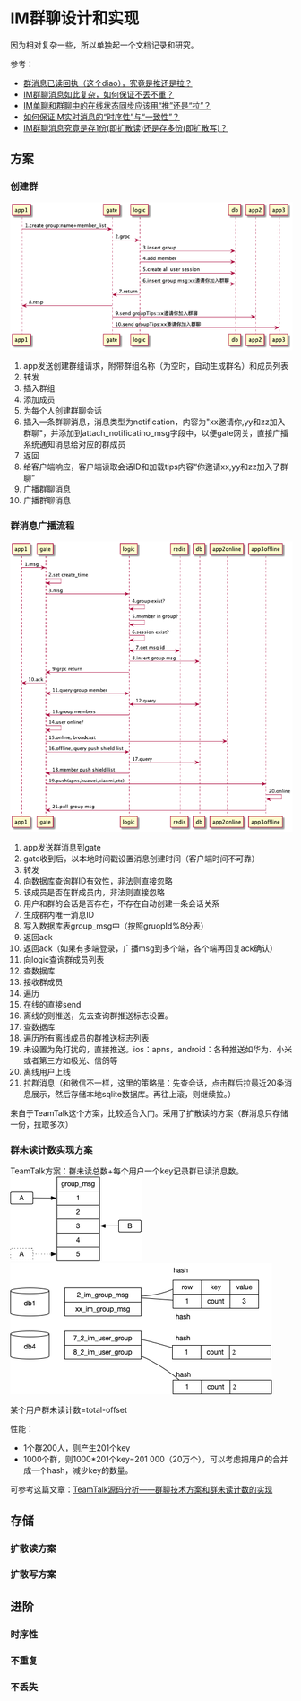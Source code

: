 # IM群聊设计和实现

因为相对复杂一些，所以单独起一个文档记录和研究。

参考：
- [群消息已读回执（这个diao），究竟是推还是拉？](https://mp.weixin.qq.com/s/fQhmrrJ0jypm_O3WFs7ftw)
- [IM群聊消息如此复杂，如何保证不丢不重？](http://www.52im.net/thread-753-1-1.html)
- [IM单聊和群聊中的在线状态同步应该用“推”还是“拉”？](https://mp.weixin.qq.com/s?__biz=MjM5ODYxMDA5OQ==&mid=2651959618&idx=1&sn=912a9af6d000c6681dc645e53590729b&chksm=bd2d049e8a5a8d884f6acb35bc5b40edf88127219542c9e3033bb4c2e33854657c315c8a93b7&scene=21#wechat_redirect)
- [如何保证IM实时消息的“时序性”与“一致性”？](https://mp.weixin.qq.com/s?__biz=MjM5ODYxMDA5OQ==&mid=2651959666&idx=1&sn=fbdce26e40296d5b30f70915c4b9eb0a&chksm=bd2d04ae8a5a8db868df14904d0a1ddb4eb4d8411442f5529f9760e7c62fca586cfa6f3bd200&scene=21#wechat_redirect)
- [IM群聊消息究竟是存1份(即扩散读)还是存多份(即扩散写)？](https://mp.weixin.qq.com/s/1Pd0vhDu8lh9bpvKGQqLVA)

## 方案

### 创建群
![时序图](./images/puml-create-group.png)  

1. app发送创建群组请求，附带群组名称（为空时，自动生成群名）和成员列表
2. 转发
3. 插入群组
4. 添加成员
5. 为每个人创建群聊会话
6. 插入一条群聊消息，消息类型为notification，内容为"xx邀请你,yy和zz加入群聊"，并添加到attach_notificatino_msg字段中，以便gate网关，直接广播系统通知消息给对应的群成员
7. 返回
8. 给客户端响应，客户端读取会话ID和加载tips内容“你邀请xx,yy和zz加入了群聊”
9. 广播群聊消息
10. 广播群聊消息

### 群消息广播流程

![时序图](./images/puml-group-msg.png)  

1. app发送群消息到gate
2. gate收到后，以本地时间戳设置消息创建时间（客户端时间不可靠）
3. 转发
4. 向数据库查询群ID有效性，非法则直接忽略
5. 该成员是否在群成员内，非法则直接忽略
6. 用户和群的会话是否存在，不存在自动创建一条会话关系
7. 生成群内唯一消息ID
8. 写入数据库表group_msg中（按照gruopId%8分表）
9. 返回ack
10. 返回ack（如果有多端登录，广播msg到多个端，各个端再回复ack确认）
11. 向logic查询群成员列表
12. 查数据库
13. 接收群成员
14. 遍历
15. 在线的直接send
16. 离线的则推送，先去查询群推送标志设置。
17. 查数据库
18. 遍历所有离线成员的群推送标志列表
19. 未设置为免打扰的，直接推送。ios：apns，android：各种推送如华为、小米或者第三方如极光、信鸽等
20. 离线用户上线
21. 拉群消息（和微信不一样，这里的策略是：先查会话，点击群后拉最近20条消息展示，然后存储本地sqlite数据库。再往上滚，则继续拉。）

来自于TeamTalk这个方案，比较适合入门。采用了扩散读的方案（群消息只存储一份，拉取多次）

### 群未读计数实现方案

TeamTalk方案：群未读总数+每个用户一个key记录群已读消息数。  
![未读计数偏移方案](./images/other-group-unread1.png)
![未读计数偏移方案redis](./images/other-group-unread2.png)

某个用户群未读计数=total-offset

性能：
- 1个群200人，则产生201个key
- 1000个群，则1000*201个key=201 000（20万个），可以考虑把用户的合并成一个hash，减少key的数量。

可参考这篇文章：[TeamTalk源码分析——群聊技术方案和群未读计数的实现](https://blog.csdn.net/xmcy001122/article/details/109316394)

## 存储

### 扩散读方案

### 扩散写方案

## 进阶

### 时序性

### 不重复

### 不丢失

